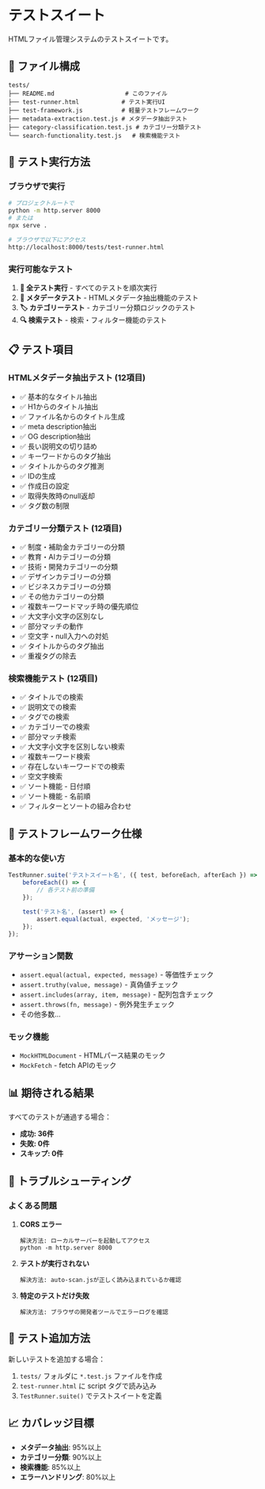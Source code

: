 # テストスイート

HTMLファイル管理システムのテストスイートです。

## 📁 ファイル構成

```
tests/
├── README.md                    # このファイル
├── test-runner.html            # テスト実行UI
├── test-framework.js           # 軽量テストフレームワーク
├── metadata-extraction.test.js # メタデータ抽出テスト
├── category-classification.test.js # カテゴリー分類テスト
└── search-functionality.test.js   # 検索機能テスト
```

## 🚀 テスト実行方法

### ブラウザで実行
```bash
# プロジェクトルートで
python -m http.server 8000
# または
npx serve .

# ブラウザで以下にアクセス
http://localhost:8000/tests/test-runner.html
```

### 実行可能なテスト

1. **🔄 全テスト実行** - すべてのテストを順次実行
2. **📄 メタデータテスト** - HTMLメタデータ抽出機能のテスト
3. **🏷️ カテゴリーテスト** - カテゴリー分類ロジックのテスト  
4. **🔍 検索テスト** - 検索・フィルター機能のテスト

## 📋 テスト項目

### HTMLメタデータ抽出テスト (12項目)
- ✅ 基本的なタイトル抽出
- ✅ H1からのタイトル抽出
- ✅ ファイル名からのタイトル生成
- ✅ meta description抽出
- ✅ OG description抽出
- ✅ 長い説明文の切り詰め
- ✅ キーワードからのタグ抽出
- ✅ タイトルからのタグ推測
- ✅ IDの生成
- ✅ 作成日の設定
- ✅ 取得失敗時のnull返却
- ✅ タグ数の制限

### カテゴリー分類テスト (12項目)
- ✅ 制度・補助金カテゴリーの分類
- ✅ 教育・AIカテゴリーの分類
- ✅ 技術・開発カテゴリーの分類
- ✅ デザインカテゴリーの分類
- ✅ ビジネスカテゴリーの分類
- ✅ その他カテゴリーの分類
- ✅ 複数キーワードマッチ時の優先順位
- ✅ 大文字小文字の区別なし
- ✅ 部分マッチの動作
- ✅ 空文字・null入力への対処
- ✅ タイトルからのタグ抽出
- ✅ 重複タグの除去

### 検索機能テスト (12項目)
- ✅ タイトルでの検索
- ✅ 説明文での検索
- ✅ タグでの検索
- ✅ カテゴリーでの検索
- ✅ 部分マッチ検索
- ✅ 大文字小文字を区別しない検索
- ✅ 複数キーワード検索
- ✅ 存在しないキーワードでの検索
- ✅ 空文字検索
- ✅ ソート機能 - 日付順
- ✅ ソート機能 - 名前順
- ✅ フィルターとソートの組み合わせ

## 🔧 テストフレームワーク仕様

### 基本的な使い方
```javascript
TestRunner.suite('テストスイート名', ({ test, beforeEach, afterEach }) => {
    beforeEach(() => {
        // 各テスト前の準備
    });
    
    test('テスト名', (assert) => {
        assert.equal(actual, expected, 'メッセージ');
    });
});
```

### アサーション関数
- `assert.equal(actual, expected, message)` - 等価性チェック
- `assert.truthy(value, message)` - 真偽値チェック
- `assert.includes(array, item, message)` - 配列包含チェック
- `assert.throws(fn, message)` - 例外発生チェック
- その他多数...

### モック機能
- `MockHTMLDocument` - HTMLパース結果のモック
- `MockFetch` - fetch APIのモック

## 📊 期待される結果

すべてのテストが通過する場合：
- **成功: 36件**
- **失敗: 0件** 
- **スキップ: 0件**

## 🐛 トラブルシューティング

### よくある問題

1. **CORS エラー**
   ```
   解決方法: ローカルサーバーを起動してアクセス
   python -m http.server 8000
   ```

2. **テストが実行されない**
   ```
   解決方法: auto-scan.jsが正しく読み込まれているか確認
   ```

3. **特定のテストだけ失敗**
   ```
   解決方法: ブラウザの開発者ツールでエラーログを確認
   ```

## 🔄 テスト追加方法

新しいテストを追加する場合：

1. `tests/` フォルダに `*.test.js` ファイルを作成
2. `test-runner.html` に script タグで読み込み
3. `TestRunner.suite()` でテストスイートを定義

## 📈 カバレッジ目標

- **メタデータ抽出**: 95%以上
- **カテゴリー分類**: 90%以上  
- **検索機能**: 85%以上
- **エラーハンドリング**: 80%以上